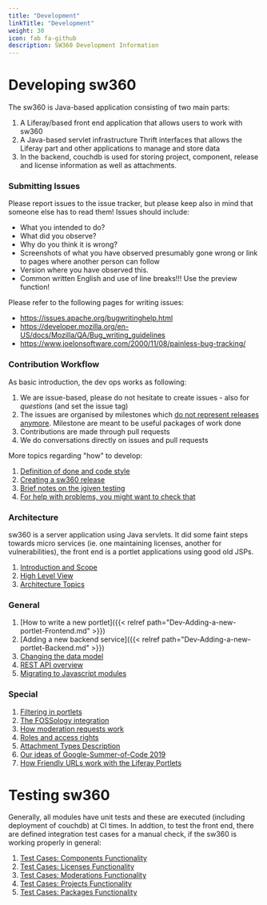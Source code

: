 ```yaml
---
title: "Development"
linkTitle: "Development"
weight: 30
icon: fab fa-github
description: SW360 Development Information
---
```


# Developing sw360

The sw360 is Java-based application consisting of two main parts:

1. A Liferay/based front end application that allows users to work with sw360
1. A Java-based servlet infrastructure Thrift interfaces that allows the Liferay part and other applications to manage and store data
1. In the backend, couchdb is used for storing project, component, release and license information as well as attachments.

### Submitting Issues

Please report issues to the issue tracker, but please keep also in mind that someone else has to read them! Issues should include:

* What you intended to do?
* What did you observe?
* Why do you think it is wrong?
* Screenshots of what you have observed presumably gone wrong or link to pages where another person can follow
* Version where you have observed this.
* Common written English and use of line breaks!!! Use the preview function!

Please refer to the following pages for writing issues:

* <https://issues.apache.org/bugwritinghelp.html>
* <https://developer.mozilla.org/en-US/docs/Mozilla/QA/Bug_writing_guidelines>
* <https://www.joelonsoftware.com/2000/11/08/painless-bug-tracking/>

### Contribution Workflow

As basic introduction, the dev ops works as following:

1. We are issue-based, please do not hesitate to create issues - also for _questions_ (and set the issue tag)
1. The issues are organised by milestones which [do not represent releases anymore](Dev-Releasing-SW360). Milestone are meant to be useful packages of work done
1. Contributions are made through pull requests
1. We do conversations directly on issues and pull requests

More topics regarding "how" to develop:

1. [Definition of done and code style](Dev-DoD-and-Style)
1. [Creating a sw360 release](Dev-Releasing-SW360)
1. [Brief notes on the jgiven testing](Dev-Testing-Frameworks)
1. [For help with problems, you might want to check that](Dev-Troubleshooting)

### Architecture

sw360 is a server application using Java servlets. It did some faint steps towards micro services (ie. one maintaining licenses, another for vulnerabilities), the front end is a portlet applications using good old JSPs.

1. [Introduction and Scope](Dev-Arch-General)
2. [High Level View](Dev-Arch-View)
3. [Architecture Topics](Dev-Arch-Topics)

### General

1. [How to write a new portlet]({{< relref path="Dev-Adding-a-new-portlet-Frontend.md" >}})
1. [Adding a new backend service]({{< relref path="Dev-Adding-a-new-portlet-Backend.md" >}})
1. [Changing the data model](Dev-Adding-New-Fields-to-Existing-Classes)
1. [REST API overview](./RestAPI/_index.md)
1. [Migrating to Javascript modules](Dev-Using-RequireJS-for-javascript-modules)

### Special

1. [Filtering in portlets](Dev-Filtering-in-Portlets)
1. [The FOSSology integration](Dev-Fossology-Integration)
1. [How moderation requests work](Dev-Moderation-Requests)
1. [Roles and access rights](Dev-Role-Authorisation-Model)
1. [Attachment Types Description](Dev-Attachment-File-Types)
1. [Our ideas of Google-Summer-of-Code 2019](https://wiki.eclipse.org/Google_Summer_of_Code_2019_Ideas#Eclipse_SW360)
1. [How Friendly URLs work with the Liferay Portlets](Dev-Liferay-Friendly-URL)

# Testing sw360

Generally, all modules have unit tests and these are executed (including deployment of couchdb) at CI times. In addtion, to test the front end, there are defined integration test cases for a manual check, if the sw360 is working properly in general:

1. [Test Cases: Components Functionality](./TestCases/Test-Cases-Components.md)
1. [Test Cases: Licenses Functionality](./TestCases/Test-Cases-Licenses.md)
1. [Test Cases: Moderations Functionality](./TestCases/Test-Cases-Moderations.md)
1. [Test Cases: Projects Functionality](./TestCases/Test-Cases-Projects.md)
1. [Test Cases: Packages Functionality](./TestCases/Test-Cases-Packages.md)
